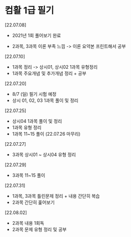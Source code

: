 # 컴활 1급 필기

 [22.07.08]
 
  - 2021년 1회 풀어보기 완료
  
  - 2과목, 3과목 이론 부족 느낌 -> 이론 요약본 프린트해서 공부

 [22.07.10]
 
  - 1과목 정리 -> 상시01, 상시02 1과목 유형정리
  - 1과목 주요개념 및 추가개념 정리 + 공부

 [22.07.20]

  - 8/7 (일) 필기 시험 예정
  - 상시 01, 02, 03 1과목 풀이 및 정리

 [22.07.25]

  - 상시04 1과목 풀이 및 정리
  - 1과목 유형 정리
  - 1과목 11~15 풀이 (22.07.26 마무리)

 [22.07.27]

  - 3과목 상시01 ~ 상시04 유형 정리

 [22.07.29]

  - 3과목 11~15 풀이

 [22.07.31]

  - 1과목, 3과목 틀린문제 정리 + 내용 간단히 복습
  - 2과목 간단히 훑어보기

 [22.08.02]

  - 2과목 내용 1회독
  - 2과목 문제 유형 정리 및 공부